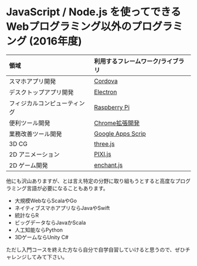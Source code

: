# JavaScript / Node.js を使ってできるWebプログラミング以外のプログラミング (2016年度)

| 領域 | 利用するフレームワーク/ライブラリ |
|:---- |:---- |
| スマホアプリ開発 | [Cordova](https://cordova.apache.org/) |
| デスクトップアプリ開発 | [Electron](https://electron.atom.io/) |
| フィジカルコンピューティング | [Raspberry Pi](https://www.raspberrypi.org/) |
| 便利ツール開発 | [Chrome拡張開発](https://developer.chrome.com/extensions/getstarted) | 
| 業務改善ツール開発 | [Google Apps Scrip](https://developers.google.com/apps-script/) | 
| 3D CG | [three.js](https://threejs.org/) |
| 2D アニメーション | [PIXI.js](http://www.pixijs.com/) |
| 2D ゲーム開発 | [enchant.js](http://enchantjs.com/ja/) |

他にも沢山ありますが、とは言え特定の分野に取り組もうとすると高度なプログラミング言語が必要になることもあります。

- 大規模WebならScalaやGo
- ネイティブスマホアプリならJavaやSwift
- 統計ならR
- ビッグデータならJavaかScala
- 人工知能ならPython
- 3DゲームならUnity C#

ただし入門コースを終えた方なら自分で自学自習していけると思うので、ぜひチャレンジしてみて下さい。